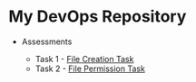 # My DevOps Repository

- Assessments
  
  - Task 1 - [File Creation Task](https://github.com/pravinraj-marimuthu/DevOps/blob/main/Tasks/File%20Creation%20Task.md)
  - Task 2 - [File Permission Task](https://github.com/pravinraj-marimuthu/DevOps/blob/main/Tasks/File%20Permission%20Task.md)
